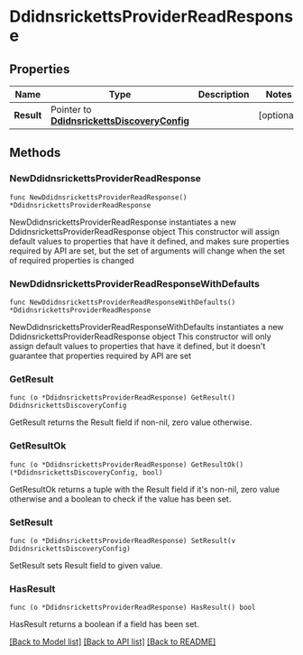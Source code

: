 # DdidnsrickettsProviderReadResponse

## Properties

Name | Type | Description | Notes
------------ | ------------- | ------------- | -------------
**Result** | Pointer to [**DdidnsrickettsDiscoveryConfig**](DdidnsrickettsDiscoveryConfig.md) |  | [optional] 

## Methods

### NewDdidnsrickettsProviderReadResponse

`func NewDdidnsrickettsProviderReadResponse() *DdidnsrickettsProviderReadResponse`

NewDdidnsrickettsProviderReadResponse instantiates a new DdidnsrickettsProviderReadResponse object
This constructor will assign default values to properties that have it defined,
and makes sure properties required by API are set, but the set of arguments
will change when the set of required properties is changed

### NewDdidnsrickettsProviderReadResponseWithDefaults

`func NewDdidnsrickettsProviderReadResponseWithDefaults() *DdidnsrickettsProviderReadResponse`

NewDdidnsrickettsProviderReadResponseWithDefaults instantiates a new DdidnsrickettsProviderReadResponse object
This constructor will only assign default values to properties that have it defined,
but it doesn't guarantee that properties required by API are set

### GetResult

`func (o *DdidnsrickettsProviderReadResponse) GetResult() DdidnsrickettsDiscoveryConfig`

GetResult returns the Result field if non-nil, zero value otherwise.

### GetResultOk

`func (o *DdidnsrickettsProviderReadResponse) GetResultOk() (*DdidnsrickettsDiscoveryConfig, bool)`

GetResultOk returns a tuple with the Result field if it's non-nil, zero value otherwise
and a boolean to check if the value has been set.

### SetResult

`func (o *DdidnsrickettsProviderReadResponse) SetResult(v DdidnsrickettsDiscoveryConfig)`

SetResult sets Result field to given value.

### HasResult

`func (o *DdidnsrickettsProviderReadResponse) HasResult() bool`

HasResult returns a boolean if a field has been set.


[[Back to Model list]](../README.md#documentation-for-models) [[Back to API list]](../README.md#documentation-for-api-endpoints) [[Back to README]](../README.md)


